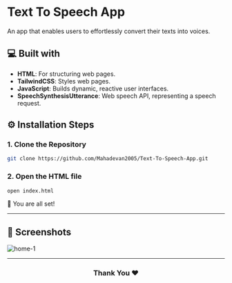 # Text To Speech App
An app that enables users to effortlessly convert their texts into voices.

## 💻 Built with
- **HTML**: For structuring web pages.
- **TailwindCSS**: Styles web pages.
- **JavaScript**: Builds dynamic, reactive user interfaces.
- **SpeechSynthesisUtterance**: Web speech API, representing a speech request.

## ⚙️ Installation Steps

### 1. Clone the Repository
```bash
git clone https://github.com/Mahadevan2005/Text-To-Speech-App.git
```

### 2. Open the HTML file
```bash
open index.html
```


🌟 You are all set!
<hr>

## 📸 Screenshots
![home-1](https://github.com/user-attachments/assets/f706f227-fc01-45a3-8a5b-248b3b87d185)

<hr>
<h3 align="center">
Thank You ❤️
</h3>
